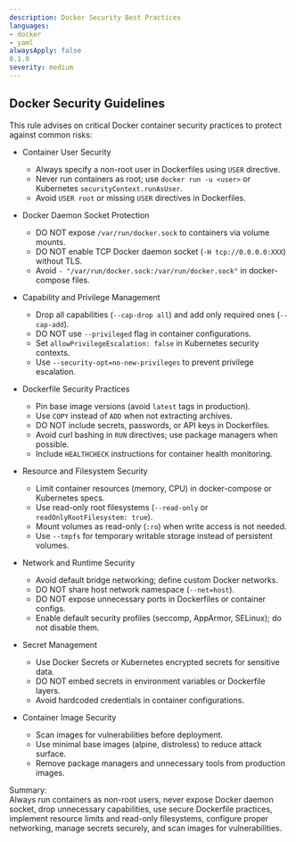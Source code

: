 ```yaml
---
description: Docker Security Best Practices
languages:
- docker
- yaml
alwaysApply: false
0.1.0
severity: medium
---
```


## Docker Security Guidelines

This rule advises on critical Docker container security practices to protect against common risks:

- Container User Security
  - Always specify a non-root user in Dockerfiles using `USER` directive.
  - Never run containers as root; use `docker run -u <user>` or Kubernetes `securityContext.runAsUser`.
  - Avoid `USER root` or missing `USER` directives in Dockerfiles.

- Docker Daemon Socket Protection
  - DO NOT expose `/var/run/docker.sock` to containers via volume mounts.
  - DO NOT enable TCP Docker daemon socket (`-H tcp://0.0.0.0:XXX`) without TLS.
  - Avoid `- "/var/run/docker.sock:/var/run/docker.sock"` in docker-compose files.

- Capability and Privilege Management
  - Drop all capabilities (`--cap-drop all`) and add only required ones (`--cap-add`).
  - DO NOT use `--privileged` flag in container configurations.
  - Set `allowPrivilegeEscalation: false` in Kubernetes security contexts.
  - Use `--security-opt=no-new-privileges` to prevent privilege escalation.

- Dockerfile Security Practices
  - Pin base image versions (avoid `latest` tags in production).
  - Use `COPY` instead of `ADD` when not extracting archives.
  - DO NOT include secrets, passwords, or API keys in Dockerfiles.
  - Avoid curl bashing in `RUN` directives; use package managers when possible.
  - Include `HEALTHCHECK` instructions for container health monitoring.

- Resource and Filesystem Security
  - Limit container resources (memory, CPU) in docker-compose or Kubernetes specs.
  - Use read-only root filesystems (`--read-only` or `readOnlyRootFilesystem: true`).
  - Mount volumes as read-only (`:ro`) when write access is not needed.
  - Use `--tmpfs` for temporary writable storage instead of persistent volumes.

- Network and Runtime Security
  - Avoid default bridge networking; define custom Docker networks.
  - DO NOT share host network namespace (`--net=host`).
  - DO NOT expose unnecessary ports in Dockerfiles or container configs.
  - Enable default security profiles (seccomp, AppArmor, SELinux); do not disable them.

- Secret Management
  - Use Docker Secrets or Kubernetes encrypted secrets for sensitive data.
  - DO NOT embed secrets in environment variables or Dockerfile layers.
  - Avoid hardcoded credentials in container configurations.

- Container Image Security
  - Scan images for vulnerabilities before deployment.
  - Use minimal base images (alpine, distroless) to reduce attack surface.
  - Remove package managers and unnecessary tools from production images.

Summary:  
Always run containers as non-root users, never expose Docker daemon socket, drop unnecessary capabilities, use secure Dockerfile practices, implement resource limits and read-only filesystems, configure proper networking, manage secrets securely, and scan images for vulnerabilities.